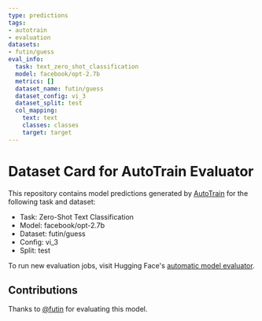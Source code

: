 ```yaml
---
type: predictions
tags:
- autotrain
- evaluation
datasets:
- futin/guess
eval_info:
  task: text_zero_shot_classification
  model: facebook/opt-2.7b
  metrics: []
  dataset_name: futin/guess
  dataset_config: vi_3
  dataset_split: test
  col_mapping:
    text: text
    classes: classes
    target: target
---
```

# Dataset Card for AutoTrain Evaluator

This repository contains model predictions generated by [AutoTrain](https://huggingface.co/autotrain) for the following task and dataset:

* Task: Zero-Shot Text Classification
* Model: facebook/opt-2.7b
* Dataset: futin/guess
* Config: vi_3
* Split: test

To run new evaluation jobs, visit Hugging Face's [automatic model evaluator](https://huggingface.co/spaces/autoevaluate/model-evaluator).

## Contributions

Thanks to [@futin](https://huggingface.co/futin) for evaluating this model.